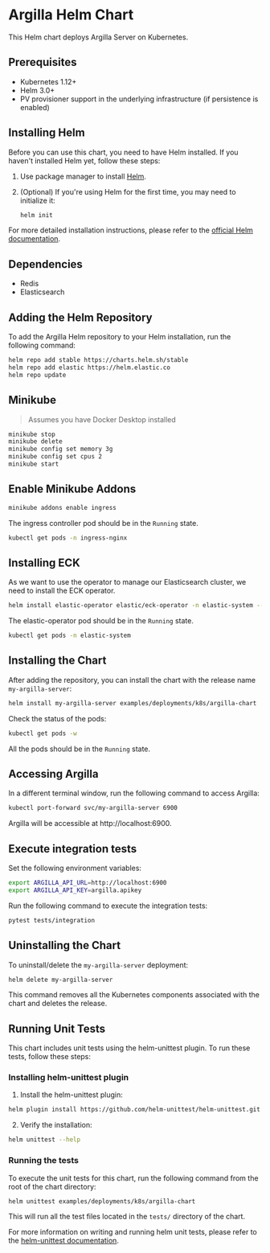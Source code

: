# Argilla Helm Chart

This Helm chart deploys Argilla Server on Kubernetes.

## Prerequisites

- Kubernetes 1.12+
- Helm 3.0+
- PV provisioner support in the underlying infrastructure (if persistence is enabled)

## Installing Helm

Before you can use this chart, you need to have Helm installed. If you haven't installed Helm yet, follow these steps:

1. Use package manager to install [Helm](https://helm.sh/docs/intro/install/#through-package-managers).

2. (Optional) If you're using Helm for the first time, you may need to initialize it:

   ```bash
   helm init
   ```

For more detailed installation instructions, please refer to the [official Helm documentation](https://helm.sh/docs/intro/install/).

## Dependencies

- Redis
- Elasticsearch

## Adding the Helm Repository

To add the Argilla Helm repository to your Helm installation, run the following command:

```bash
helm repo add stable https://charts.helm.sh/stable
helm repo add elastic https://helm.elastic.co
helm repo update
```

## Minikube
> Assumes you have Docker Desktop installed
```bash
minikube stop
minikube delete
minikube config set memory 3g
minikube config set cpus 2
minikube start
```
## Enable Minikube Addons
```bash
minikube addons enable ingress
```

The ingress controller pod should be in the `Running` state.
```bash
kubectl get pods -n ingress-nginx
```

## Installing ECK
As we want to use the operator to manage our Elasticsearch cluster, we need to install the ECK operator.
```bash
helm install elastic-operator elastic/eck-operator -n elastic-system --create-namespace
```
The elastic-operator pod should be in the `Running` state.
```bash
kubectl get pods -n elastic-system
```

## Installing the Chart

After adding the repository, you can install the chart with the release name `my-argilla-server`:

```bash
helm install my-argilla-server examples/deployments/k8s/argilla-chart
```

Check the status of the pods:

```bash
kubectl get pods -w
```
All the pods should be in the `Running` state.

## Accessing Argilla

In a different terminal window, run the following command to access Argilla:
```bash
kubectl port-forward svc/my-argilla-server 6900
```
Argilla will be accessible at http://localhost:6900.

## Execute integration tests

Set the following environment variables:
```bash
export ARGILLA_API_URL=http://localhost:6900
export ARGILLA_API_KEY=argilla.apikey
```

Run the following command to execute the integration tests:
```bash
pytest tests/integration
```

## Uninstalling the Chart

To uninstall/delete the `my-argilla-server` deployment:

```bash
helm delete my-argilla-server
```

This command removes all the Kubernetes components associated with the chart and deletes the release.

## Running Unit Tests

This chart includes unit tests using the helm-unittest plugin. To run these tests, follow these steps:

### Installing helm-unittest plugin

1. Install the helm-unittest plugin:

```bash
helm plugin install https://github.com/helm-unittest/helm-unittest.git
```

2. Verify the installation:

```bash
helm unittest --help
```

### Running the tests

To execute the unit tests for this chart, run the following command from the root of the chart directory:

```bash
helm unittest examples/deployments/k8s/argilla-chart
```

This will run all the test files located in the `tests/` directory of the chart.

For more information on writing and running helm unit tests, please refer to the [helm-unittest documentation](https://github.com/helm-unittest/helm-unittest).

